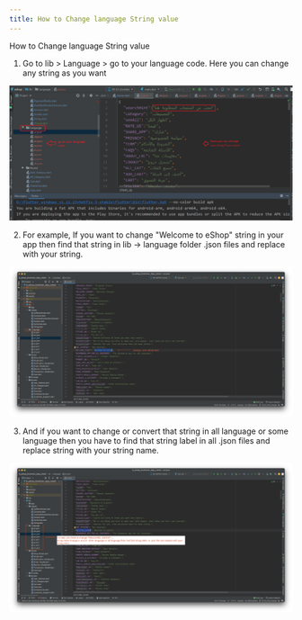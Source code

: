 ```yaml
---
title: How to Change language String value
---
```


How to Change language String value

1. Go to lib > Language > go to your language code. Here you can change any string as you want

![eShop](/img/lan2.png)

2. For example, If you want to change "Welcome to eShop" string in your app then find that string in lib -> language folder .json files and replace with your string.

![eShop](/img/lang3.png)

3. And if you want to change or convert that string in all language or some language then you have to find that string label in all .json files and replace string with your string name.

![eShop](/img/lang4.png) 
